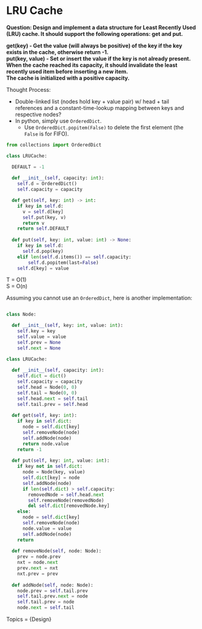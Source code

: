 # LRU Cache

<b>Question: Design and implement a data structure for Least Recently Used (LRU) cache. It should support the following operations: get and put.</b>  

<b>get(key) - Get the value (will always be positive) of the key if the key exists in the cache, otherwise return -1.</b>    
<b>put(key, value) - Set or insert the value if the key is not already present. When the cache reached its capacity, it should invalidate the least recently used item before inserting a new item.</b>    
<b>The cache is initialized with a positive capacity.</b>

Thought Process:
* Double-linked list (nodes hold key + value pair) w/ head + tail references and a constant-time-lookup mapping between keys and respective nodes?
* In python, simply use `OrderedDict`.
  * Use `OrderedDict.popitem(False)` to delete the first element (the `False` is for FIFO).

```python
from collections import OrderedDict

class LRUCache:

  DEFAULT = -1
  
  def __init__(self, capacity: int):
    self.d = OrderedDict()
    self.capacity = capacity

  def get(self, key: int) -> int:
    if key in self.d:
      v = self.d[key]
      self.put(key, v)
      return v
    return self.DEFAULT
            
  def put(self, key: int, value: int) -> None:
    if key in self.d:
      self.d.pop(key)
    elif len(self.d.items()) == self.capacity:
        self.d.popitem(last=False)
    self.d[key] = value
```

T = O(1)  
S = O(n)  


Assuming you cannot use an `OrderedDict`, here is another implementation:

```python

class Node:

  def __init__(self, key: int, value: int):
    self.key = key
    self.value = value
    self.prev = None
    self.next = None 

class LRUCache:
 
  def __init__(self, capacity: int):
    self.dict = dict()
    self.capacity = capacity
    self.head = Node(0, 0)
    self.tail = Node(0, 0)
    self.head.next = self.tail
    self.tail.prev = self.head
    
  def get(self, key: int):
    if key in self.dict:
      node = self.dict[key]
      self.removeNode(node)
      self.addNode(node)
      return node.value
    return -1
  
  def put(self, key: int, value: int):
    if key not in self.dict:
      node = Node(key, value)  
      self.dict[key] = node
      self.addNode(node)
      if len(self.dict) > self.capacity:
        removedNode = self.head.next
        self.removeNode(removedNode)
        del self.dict[removedNode.key]
    else:
      node = self.dict[key]
      self.removeNode(node)
      node.value = value
      self.addNode(node)
    return
    
  def removeNode(self, node: Node):
    prev = node.prev
    nxt = node.next
    prev.next = nxt
    nxt.prev = prev   
    
  def addNode(self, node: Node):    
    node.prev = self.tail.prev
    self.tail.prev.next = node
    self.tail.prev = node
    node.next = self.tail
```

Topics = {Design}
